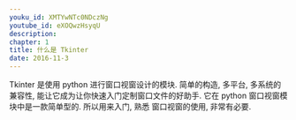 ```yaml
---
youku_id: XMTYwNTc0NDczNg
youtube_id: eXOQwzHsyqU
description: 
chapter: 1
title: 什么是 Tkinter
date: 2016-11-3
---
```


Tkinter 是使用 python 进行窗口视窗设计的模块.
简单的构造, 多平台, 多系统的兼容性, 能让它成为让你快速入门定制窗口文件的好助手. 
它在 python 窗口视窗模块中是一款简单型的. 所以用来入门, 熟悉 窗口视窗的使用, 非常有必要.